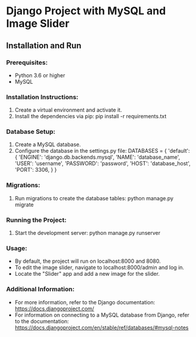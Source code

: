# Django Project with MySQL and Image Slider

## Installation and Run

### Prerequisites:

* Python 3.6 or higher
* MySQL

### Installation Instructions:

1. Create a virtual environment and activate it.
2. Install the dependencies via pip:
pip install -r requirements.txt


### Database Setup:

1. Create a MySQL database.
2. Configure the database in the settings.py file:
DATABASES = {
    'default': {
        'ENGINE': 'django.db.backends.mysql',
        'NAME': 'database_name',
        'USER': 'username',
        'PASSWORD': 'password',
        'HOST': 'database_host',
        'PORT': 3306,
    }
}


### Migrations:

1. Run migrations to create the database tables:
python manage.py migrate


### Running the Project:

1. Start the development server:
python manage.py runserver


### Usage:

* By default, the project will run on localhost:8000 and 8080.
* To edit the image slider, navigate to localhost:8000/admin and log in.
* Locate the "Slider" app and add a new image for the slider.

### Additional Information:

* For more information, refer to the Django documentation: https://docs.djangoproject.com/
* For information on connecting to a MySQL database from Django, refer to the documentation: https://docs.djangoproject.com/en/stable/ref/databases/#mysql-notes
